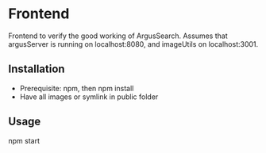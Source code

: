 # Frontend
Frontend to verify the good working of ArgusSearch.
Assumes that argusServer is running on localhost:8080, and imageUtils on localhost:3001.
## Installation
- Prerequisite: npm, then npm install
- Have all images or symlink in public folder
## Usage
npm start
